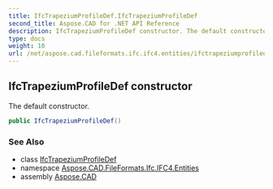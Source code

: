 ```yaml
---
title: IfcTrapeziumProfileDef.IfcTrapeziumProfileDef
second_title: Aspose.CAD for .NET API Reference
description: IfcTrapeziumProfileDef constructor. The default constructor
type: docs
weight: 10
url: /net/aspose.cad.fileformats.ifc.ifc4.entities/ifctrapeziumprofiledef/ifctrapeziumprofiledef/
---
```

## IfcTrapeziumProfileDef constructor

The default constructor.

```csharp
public IfcTrapeziumProfileDef()
```

### See Also

* class [IfcTrapeziumProfileDef](../)
* namespace [Aspose.CAD.FileFormats.Ifc.IFC4.Entities](../../ifctrapeziumprofiledef/)
* assembly [Aspose.CAD](../../../)


